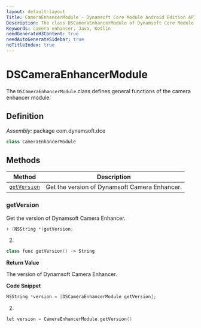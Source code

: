 ```yaml
---
layout: default-layout
Title: CameraEnhancerModule - Dynamsoft Core Module Android Edition API Reference
Description: The class DSCameraEnhancerModule of Dynamsoft Core Module represents the camera enhancer module, which provides general functions for the camera enhancer.
Keywords: camera enhancer, Java, Kotlin
needGenerateH3Content: true
needAutoGenerateSidebar: true
noTitleIndex: true
---
```


# DSCameraEnhancerModule

The `DSCameraEnhancerModule` class defines general functions of the camera enhancer module.

## Definition

*Assembly:* package com.dynamsoft.dce

```java
class CameraEnhancerModule
```

## Methods

| Method | Description |
|------- |-------------|
| [`getVersion`](#getversion) | Get the version of Dynamsoft Camera Enhancer. |

### getVersion

Get the version of Dynamsoft Camera Enhancer.

```java
+ (NSString *)getVersion;
```
2. 
```kotlin
class func getVersion() -> String
```

**Return Value**

The version of Dynamsoft Camera Enhancer.

**Code Snippet**

```java
NSString *version = [DSCameraEnhancerModule getVersion];
```
2. 
```kotlin
let version = CameraEnhancerModule.getVersion()
```
